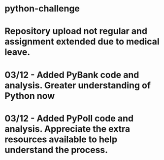 # python-challenge

# Repository upload not regular and assignment extended due to medical leave.

# 03/12 - Added PyBank code and analysis. Greater understanding of Python now

# 03/12 - Added PyPoll code and analysis. Appreciate the extra resources available to help understand the process.